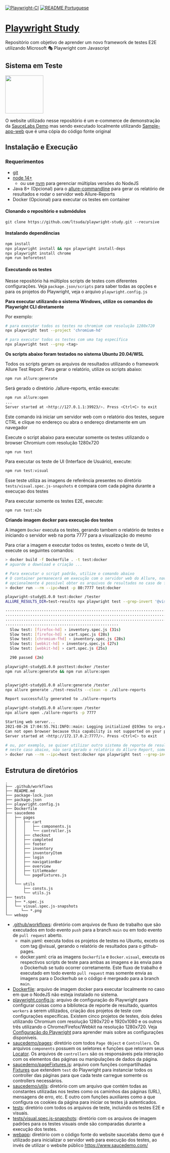 [![Playwright-CI](https://github.com/ltsuda/playwright-study/actions/workflows/main.yml/badge.svg)](https://github.com/ltsuda/playwright-study/actions/workflows/main.yml) [![README Portuguese](https://img.shields.io/badge/README-Portuguese-blue)](https://github.com/ltsuda/playwright-study/blob/main/README-ptbr.md)

# [Playwright Study](https://playwright.dev/)

Repositório com objetivo de aprender um novo framework de testes E2E utilizando Microsoft 🎭 Playwright com Javascript

## Sistema em Teste

<a href="https://www.saucedemo.com/">
<img src="https://www.saucedemo.com/static/media/Login_Bot_graphic.20658452.png" width=120>
</a>

O website utilizado nesse repositório é um e-commerce de demonstração da [SauceLabs Demo](https://www.saucedemo.com/) mas sendo executado localmente utilizando [Sample-app-web](https://github.com/ltsuda/sample-app-web) que é uma cópia do código fonte original


## Instalação e Execução

### Requerimentos
 - [git](https://git-scm.com/downloads)
 - [node 14+](https://nodejs.org/en/)
   - ou use [nvm](https://github.com/nvm-sh/nvm) para gerenciar múltiplas versões do NodeJS
 - Java 8+ (Opcional) para o [allure-commandline](https://github.com/allure-framework/allure-npm#:~:text=Allure%20Commandline%20is%20a%20tool%20to%20generate%20Allure,you%20can%20get%20it%20installed%20directly%20from%20NPM.) para gerar os relatório de resultados e rodar o servidor web Allure-Reports
 - Docker (Opcional) para executar os testes em container

#### Clonando o repositório e submódulos

```text
git clone https://github.com/ltsuda/playwright-study.git --recursive
```

#### Instalando dependências
```bash
npm install
npx playwright install && npx playwright install-deps
npx playwright install chrome
npm run beforetest
```

#### Executando os testes
Nesse repositório há múltiplos scripts de testes com diferentes configurações. Veja `package.json/scripts` para saber todas as opções e para os projetos do Playwright, veja o arquivo `playwright.config.js`

**Para executar utilizando o sistema Windows, utilize os comandos do Playwright CLI diretamente**

Por exemplo:
```bash
# para executar todos os testes no chromium com resolução 1280x720
npx playwright test --project 'chromium-hd'

# para executar todos os testes com uma tag específica
npx playwright test --grep <tag>
```

**Os scripts abaixo foram testados no sistema Ubuntu 20.04/WSL**

Todos os scripts geram os arquivos de resultados utilizando o framework Allure Test Report. Para gerar o relatório, utilize os scripts abaixo:
```bash
npm run allure:generate
```
Será gerado o diretório ./allure-reports, então execute:
```bash
npm run allure:open
...
Server started at <http://127.0.1.1:39923/>. Press <Ctrl+C> to exit
```
Este comando irá iniciar um servidor web com o relatório dos testes, segure CTRL e clique no endereço ou abra o endereço diretamente em um navegador

Execute o script abaixo para executar somente os testes utilizando o browser Chromium com resolução 1280x720
```bash
npm run test
```

Para executar os teste de UI (Interface de Usuário), execute:
```bash
npm run test:visual
```
Esse teste utiliza as imagens de referência presentes no diretório `tests/visual.spec.js-snapshots` e compara com cada página durante a execuçao dos testes

Para executar somente os testes E2E, execute:
```bash
npm run test:e2e
```

**Criando imagem docker para execução dos testes**

A imagem `Docker` executa os testes, gerando tambem o relatório de testes e iniciando o servidor web  na porta 7777 para a visualização do mesmo

Para criar a imagem e executar todos os testes, exceto o teste de UI, execute os seguintes comandos:
```bash
> docker build -f Dockerfile . -t test:docker
# aguarde o download e criação ...

# Para executar o script padrão, utilize o comando abaixo
# O container permanecerá em execução com o servidor web do Allure, navegue para o endereço http://localhost para visualizar o relatório dos testes e pressione CTRL+C para desligar o servidor e remover o container
# opcionalmente é possível obter os arquivos de resultados no caso de falhas em alguns testes, basta montar um volume local interligado ao container utilizando o parametro "-v /fullpath:/tester/test-results/"
> docker run --rm --ipc=host -p 80:7777 test:docker

playwright-study@1.0.0 test:docker /tester
ALLURE_RESULTS_DIR=test-results npx playwright test --grep-invert '@visual' --reporter=dot,allure-playwright

················································································
················································································
················································································
··················································
  Slow test: [firefox-hd] › inventory.spec.js (31s)
  Slow test: [firefox-hd] › cart.spec.js (28s)
  Slow test: [chromium-fhd] › inventory.spec.js (28s)
  Slow test: [webkit-hd] › inventory.spec.js (27s)
  Slow test: [webkit-hd] › cart.spec.js (25s)

  290 passed (2m)

playwright-study@1.0.0 posttest:docker /tester
npm run allure:generate && npm run allure:open


playwright-study@1.0.0 allure:generate /tester
npx allure generate ./test-results --clean -o ./allure-reports

Report successfully generated to ./allure-reports

playwright-study@1.0.0 allure:open /tester
npx allure open ./allure-reports -p 7777

Starting web server...
2021-08-26 17:04:55.761:INFO::main: Logging initialized @193ms to org.eclipse.jetty.util.log.StdErrLog
Can not open browser because this capability is not supported on your platform. You can use the link below to open the report manually.
Server started at <http://172.17.0.2:7777/>. Press <Ctrl+C> to exit

# ou, por exemplo, se quiser utilizar outro sistema de reporte de resultado, execute diretamente o comando do Playwright CLI
# neste caso abaixo, não será gerado o relatório do Allure Report, somente será mostrado o resultado dos testes em forma de lista
> docker run --rm --ipc=host test:docker npx playwright test --grep-invert '@visual' --project 'chromium-hd' --reporter=list
```

## Estrutura de diretórios
```text
.
├── .github/workflows
├── README.md
├── package-lock.json
├── package.json
├── playwright.config.js
├── Dockerfile
├── saucedemo
│   ├── pages
│   │   ├── cart
│   │   │   ├── components.js
│   │   │   └── controller.js
│   │   ├── checkout
│   │   ├── completed
│   │   ├── footer
│   │   ├── inventory
│   │   ├── inventoryItem
│   │   ├── login
│   │   ├── navigationBar
│   │   ├── overview
│   │   ├── titleHeader
│   │   └── pageFixtures.js
│   │
│   └── utils
│       ├── consts.js
│       └── utils.js
├── tests
│   ├── *.spec.js
│   └── visual.spec.js-snapshots
│      └── *.png
└── webapp
```
 - [.github/workflows](https://github.com/ltsuda/playwright-study/tree/main/.github/workflows): diretório com arquivos de fluxo de trabalho que são executados em todo evento `push` para a branch `main` ou em todo evento de `pull request` aberto.
   - main.yaml: executa todos os projetos de testes no Ubuntu, exceto os com tag @visual, gerando o relatório de resultados para o github-pages.
   - docker.yaml: cria as imagens `Dockerfile` e `Docker.visual`, executa os respectivos scripts de teste para ambas as imagens e às envia para o Dockerhub se tudo ocorrer corretamente. Este fluxo de trabalho é executado em todo evento `pull request` mas somente envia as imagens para o Dockerhub se o código é mergeado para a branch `main`.
 - [Dockerfile](https://github.com/ltsuda/playwright-study/blob/main/Dockerfile): arquivo de imagem docker para executar localmente no caso em que o NodeJS não esteja instalado no sistema.
 - [playwright.config.js](https://github.com/ltsuda/playwright-study/blob/main/playwright.config.js): arquivo de configuração do Playwright para configurar coisas como a biblioteca de reporte de resultado, quantos `workers` a serem utilizados, criação dos projetos de teste com configurações específicas. Existem cinco projetos de testes, dois deles utilizando Chromium com resolução 1280x720 e 1920x1080 e os outros três utilizando o Chrome/Firefox/Webkit na resolução 1280x720. Veja [Configuração do Playwright](https://playwright.dev/docs/test-configuration) para aprender mais sobre as configurações disponíveis.
 - [saucedemo/pages](https://github.com/ltsuda/playwright-study/tree/main/saucedemo/pages): diretório com todos `Page Object` e `Controllers`. Os arquivos `components` possuem os seletores e funções que retornam seus [Locator](https://playwright.dev/docs/api/class-locator). Os arquivos de `controllers` são os responsáveis pela interação com os elementos das páginas ou manipulações de dados da página.
 - [saucedemo/pageFixtures.js](https://github.com/ltsuda/playwright-study/blob/main/saucedemo/pages/pageFixtures.js): arquivo com funções compartilhadas [Fixtures](https://playwright.dev/docs/test-fixtures) que extendem `test` do Playwright para instanciar todos os controller das páginas para que cada teste carregue somente os controllers necessários.
 - [saucedemo/utils](https://github.com/ltsuda/playwright-study/tree/main/saucedemo/utils): diretório com um arquivo que contém todas as constantes utilizadas nos testes como os caminhos das páginas (URL), mensagens de erro, etc. E outro com funções auxiliares como a que configura os cookies da página para iniciar os testes já autenticados.
 - [tests](https://github.com/ltsuda/playwright-study/tree/main/tests): diretório com todos os arquivos de teste, incluindo os testes E2E e visuais.
 - [tests/visual.spec.js-snapshots](https://github.com/ltsuda/playwright-study/tree/main/tests/visual.spec.js-snapshots): diretório com os arquivos de imagem padrões para os testes visuais onde são comparadas durante a execução dos testes.
 - [webapp](https://github.com/ltsuda/playwright-study/tree/main/webapp): diretório com o código fonte do website saucelabs demo que é utilizado para inicializar o servidor web para execução dos testes, ao invés de utilizar o website público https://www.saucedemo.com/